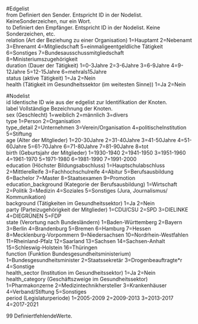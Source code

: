 #Edgelist								
from	Definiert den Sender. Entspricht ID in der Nodelist. KeineSonderzeichen, nur ein Wort.							
to	Definiert den Empfänger. Entspricht ID in der Nodelist. Keine Sonderzeichen, etc.							
relation	(Art der Beziehung zu einer Organisation) 1=Hauptamt 2=Nebenamt 3=Ehrenamt 4=Mitgliedschaft 5=einmaligeentgeldliche Tätigkeit 6=Sonstiges 7=Bundesausschussmitgliedschaft 8=Ministeriumszugehörigkeit 							
duration	(Dauer der Tätigkeit) 1=0-3Jahre 2=3-6Jahre 3=6-9Jahre 4=9-12Jahre 5=12-15Jahre 6=mehrals15Jahre							
status	(aktive Tätigkeit) 1=Ja 2=Nein							
health	(Tätigkeit im Gesundheitssektor (im weitesten Sinne)) 1=Ja 2=Nein							
								
#Nodelist								
id	Identische ID wie aus der edgelist zur Identifikation der Knoten.							
label	Vollständige Bezeichnung der Knoten.							
sex	(Geschlecht) 1=weiblich 2=männlich 3=divers							
type	1=Person 2=Organisation							
type_detail	2=Unternehmen 3=Verein/Organisation 4=politischeInstitution 5=Stiftung							
age	(Alter der Mitglieder) 1=20-30Jahre 2=31-40Jahre 3=41-50Jahre 4=51-60Jahre 5=61-70Jahre 6=71-80Jahre 7=81-90Jahre 8=tot							
birth	(Geburtsjahr der Mitglieder) 1=1930-1940 2=1941-1950 3=1951-1960 4=1961-1970 5=1971-1980 6=1981-1990 7=1991-2000							
education	(Höchster Bildungsabschluss) 1=Hauptschulabschluss 2=MittlereReife 3=Fachhochschulreife 4=Abitur 5=Berufsausbildung 6=Bachelor 7=Master 8=Staatsexamen 9=Promotion							
education_background	(Kategorie der Berufsausbildung) 1=Wirtschaft 2=Politik 3=Medizin 4=Soziales 5=Sonstiges (Jura, Journalismus/ Kommunikation)							
background	(Tätigkeiten im Gesundheitssektor) 1=Ja 2=Nein							
party	(Parteizugehörigkeit der Mitglieder) 1=CDU/CSU 2=SPD 3=DIELINKE 4=DIEGRÜNEN 5=FDP							
state	(Verortung nach Bundesländern) 1=Baden-Württemberg 2=Bayern 3=Berlin 4=Brandenburg 5=Bremen 6=Hamburg 7=Hessen 8=Mecklenburg-Vorpommern 9=Niedersachsen 10=Nordrhein-Westfahlen 11=Rheinland-Pfalz 12=Saarland 13=Sachsen 14=Sachsen-Anhalt 15=Schleswig-Holstein 16=Thüringen							
function	(Funktion Bundesgesundheitsministerium) 1=Bundesgesundheitsminister 2=Staatssekretär 3=Drogenbeauftragte*r 4=Sonstige							
health_sector	(Institution im Gesundheitssektor) 1=Ja 2=Nein							
health_category	(Geschäftszweige im Gesundheitssektor) 1=Pharmakonzerne 2=Medizintechnikhersteller 3=Krankenhäuser 4=Verband/Stiftung 5=Sonstiges							
period	(Legislaturperiode) 1=2005-2009 2=2009-2013 3=2013-2017 4=2017-2021							
								
99	DefiniertfehlendeWerte.
